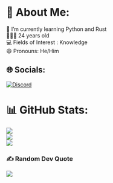 # 💫 About Me:
🌱 I’m currently learning Python and Rust<br>👨🏽‍💻 24 years old <br>💻 Fields of Interest : Knowledge <br>😄 Pronouns: He/Him


## 🌐 Socials:
[![Discord](https://img.shields.io/badge/Discord-%237289DA.svg?logo=discord&logoColor=white)](https://discord.com/users/239699019415158787)

# 📊 GitHub Stats:
![](https://github-readme-stats.vercel.app/api?username=CatfishGG&theme=dark&hide_border=false&include_all_commits=true)<br/>
![](https://github-readme-streak-stats.herokuapp.com/?user=CatfishGG&theme=dark&hide_border=false)<br/>
![](https://github-readme-stats.vercel.app/api/top-langs/?username=CatfishGG&theme=dark&hide_border=false&include_all_commits=true&count_private=true&layout=compact)

### ✍️ Random Dev Quote
![](https://quotes-github-readme.vercel.app/api?type=horizontal&theme=radical)
